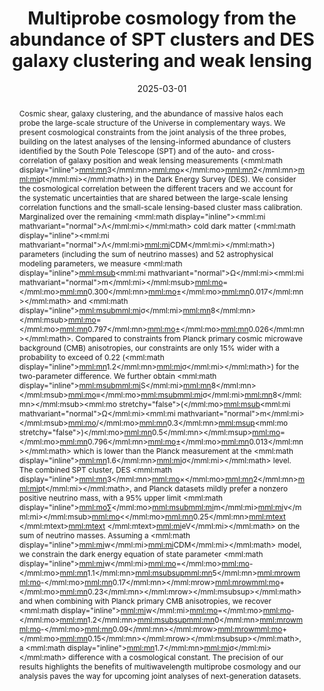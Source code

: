 ---
title: "Multiprobe cosmology from the abundance of SPT clusters and DES galaxy clustering and weak lensing"
collection: "publications"
category: "co_papers"
permalink: /publications/2025PhRvD111f3533B
link: https://ui.adsabs.harvard.edu/abs/2025PhRvD.111f3533B/abstract
date: 2025-03-01
venue: "Physical Review D"
citation: "Bocquet, S., Grandis, S., Krause, E., et al. (2025), Physical Review D, 111, 063533."
abstract: "Cosmic shear, galaxy clustering, and the abundance of massive halos each probe the large-scale structure of the Universe in complementary ways. We present cosmological constraints from the joint analysis of the three probes, building on the latest analyses of the lensing-informed abundance of clusters identified by the South Pole Telescope (SPT) and of the auto- and cross-correlation of galaxy position and weak lensing measurements (<inline-formula><mml:math display=\"inline\"><mml:mn>3</mml:mn><mml:mo>×</mml:mo><mml:mn>2</mml:mn><mml:mi>pt</mml:mi></mml:math></inline-formula>) in the Dark Energy Survey (DES). We consider the cosmological correlation between the different tracers and we account for the systematic uncertainties that are shared between the large-scale lensing correlation functions and the small-scale lensing-based cluster mass calibration. Marginalized over the remaining <inline-formula><mml:math display=\"inline\"><mml:mi mathvariant=\"normal\">Λ</mml:mi></mml:math></inline-formula> cold dark matter (<inline-formula><mml:math display=\"inline\"><mml:mi mathvariant=\"normal\">Λ</mml:mi><mml:mi>CDM</mml:mi></mml:math></inline-formula>) parameters (including the sum of neutrino masses) and 52 astrophysical modeling parameters, we measure <inline-formula><mml:math display=\"inline\"><mml:msub><mml:mi mathvariant=\"normal\">Ω</mml:mi><mml:mi mathvariant=\"normal\">m</mml:mi></mml:msub><mml:mo>=</mml:mo><mml:mn>0.300</mml:mn><mml:mo>±</mml:mo><mml:mn>0.017</mml:mn></mml:math></inline-formula> and <inline-formula><mml:math display=\"inline\"><mml:msub><mml:mi>σ</mml:mi><mml:mn>8</mml:mn></mml:msub><mml:mo>=</mml:mo><mml:mn>0.797</mml:mn><mml:mo>±</mml:mo><mml:mn>0.026</mml:mn></mml:math></inline-formula>. Compared to constraints from Planck primary cosmic microwave background (CMB) anisotropies, our constraints are only 15% wider with a probability to exceed of 0.22 (<inline-formula><mml:math display=\"inline\"><mml:mn>1.2</mml:mn><mml:mi>σ</mml:mi></mml:math></inline-formula>) for the two-parameter difference. We further obtain <inline-formula><mml:math display=\"inline\"><mml:msub><mml:mi>S</mml:mi><mml:mn>8</mml:mn></mml:msub><mml:mo>≡</mml:mo><mml:msub><mml:mi>σ</mml:mi><mml:mn>8</mml:mn></mml:msub><mml:mo stretchy=\"false\">(</mml:mo><mml:msub><mml:mi mathvariant=\"normal\">Ω</mml:mi><mml:mi mathvariant=\"normal\">m</mml:mi></mml:msub><mml:mo>/</mml:mo><mml:mn>0.3</mml:mn><mml:msup><mml:mo stretchy=\"false\">)</mml:mo><mml:mn>0.5</mml:mn></mml:msup><mml:mo>=</mml:mo><mml:mn>0.796</mml:mn><mml:mo>±</mml:mo><mml:mn>0.013</mml:mn></mml:math></inline-formula> which is lower than the Planck measurement at the <inline-formula><mml:math display=\"inline\"><mml:mn>1.6</mml:mn><mml:mi>σ</mml:mi></mml:math></inline-formula> level. The combined SPT cluster, DES <inline-formula><mml:math display=\"inline\"><mml:mn>3</mml:mn><mml:mo>×</mml:mo><mml:mn>2</mml:mn><mml:mi>pt</mml:mi></mml:math></inline-formula>, and Planck datasets mildly prefer a nonzero positive neutrino mass, with a 95% upper limit <inline-formula><mml:math display=\"inline\"><mml:mo>∑</mml:mo><mml:msub><mml:mi>m</mml:mi><mml:mi>ν</mml:mi></mml:msub><mml:mo>&lt;</mml:mo><mml:mn>0.25</mml:mn><mml:mtext> </mml:mtext><mml:mtext> </mml:mtext><mml:mi>eV</mml:mi></mml:math></inline-formula> on the sum of neutrino masses. Assuming a <inline-formula><mml:math display=\"inline\"><mml:mi>w</mml:mi><mml:mi>CDM</mml:mi></mml:math></inline-formula> model, we constrain the dark energy equation of state parameter <inline-formula><mml:math display=\"inline\"><mml:mi>w</mml:mi><mml:mo>=</mml:mo><mml:mo>-</mml:mo><mml:mn>1.1</mml:mn><mml:msubsup><mml:mn>5</mml:mn><mml:mrow><mml:mo>-</mml:mo><mml:mn>0.17</mml:mn></mml:mrow><mml:mrow><mml:mo>+</mml:mo><mml:mn>0.23</mml:mn></mml:mrow></mml:msubsup></mml:math></inline-formula> and when combining with Planck primary CMB anisotropies, we recover <inline-formula><mml:math display=\"inline\"><mml:mi>w</mml:mi><mml:mo>=</mml:mo><mml:mo>-</mml:mo><mml:mn>1.2</mml:mn><mml:msubsup><mml:mn>0</mml:mn><mml:mrow><mml:mo>-</mml:mo><mml:mn>0.09</mml:mn></mml:mrow><mml:mrow><mml:mo>+</mml:mo><mml:mn>0.15</mml:mn></mml:mrow></mml:msubsup></mml:math></inline-formula>, a <inline-formula><mml:math display=\"inline\"><mml:mn>1.7</mml:mn><mml:mi>σ</mml:mi></mml:math></inline-formula> difference with a cosmological constant. The precision of our results highlights the benefits of multiwavelength multiprobe cosmology and our analysis paves the way for upcoming joint analyses of next-generation datasets."
---